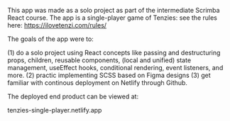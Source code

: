 This app was made as a solo project as part of the intermediate Scrimba React course. The app is a single-player game of Tenzies: see the rules here: https://ilovetenzi.com/rules/

The goals of the app were to:

(1) do a solo project using React concepts like passing and destructuring props, children, reusable components, (local and unified) state management, useEffect hooks, conditional rendering, event listeners, and more.
(2) practic implementing SCSS based on Figma designs 
(3) get familiar with continous deployment on Netlify through Github.

The deployed end product can be viewed at:

tenzies-single-player.netlify.app

